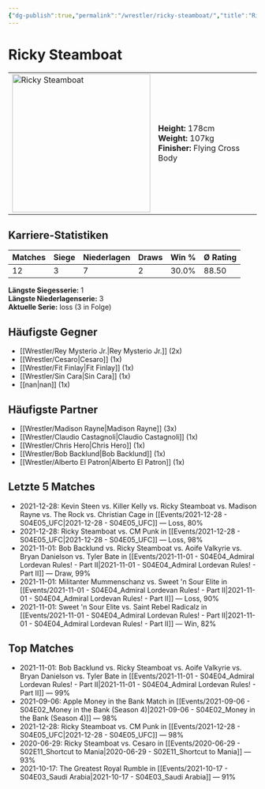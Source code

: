 ```yaml
---
{"dg-publish":true,"permalink":"/wrestler/ricky-steamboat/","title":"Ricky Steamboat","tags":["wrestler"],"noteIcon":""}
---
```



# Ricky Steamboat

<table>
        <tr>
        <td><img src="https://github.com/CptSpaulding1980/choke-slam-wrestling/releases/download/images/Ricky_Steamboat.png" width="280" alt="Ricky Steamboat"></td>
        <td>
        <b>Height:</b> 178cm<br>
        <b>Weight:</b> 107kg<br>
        <b>Finisher:</b> Flying Cross Body<br>
        </td>
        </tr>
        </table>
        

## Karriere-Statistiken

| Matches | Siege | Niederlagen | Draws | Win % | Ø Rating |
|---------|-------|-------------|-------|-------|-----------|
| 12 | 3 | 7 | 2 | 30.0% | 88.50 |

**Längste Siegesserie:** 1<br>**Längste Niederlagenserie:** 3<br>**Aktuelle Serie:** loss (3 in Folge)


## Häufigste Gegner
- [[Wrestler/Rey Mysterio Jr.\|Rey Mysterio Jr.]] (2x)
- [[Wrestler/Cesaro\|Cesaro]] (1x)
- [[Wrestler/Fit Finlay\|Fit Finlay]] (1x)
- [[Wrestler/Sin Cara\|Sin Cara]] (1x)
- [[nan\|nan]] (1x)

## Häufigste Partner
- [[Wrestler/Madison Rayne\|Madison Rayne]] (3x)
- [[Wrestler/Claudio Castagnoli\|Claudio Castagnoli]] (1x)
- [[Wrestler/Chris Hero\|Chris Hero]] (1x)
- [[Wrestler/Bob Backlund\|Bob Backlund]] (1x)
- [[Wrestler/Alberto El Patron\|Alberto El Patron]] (1x)

## Letzte 5 Matches
- 2021-12-28: Kevin Steen vs. Killer Kelly vs. Ricky Steamboat vs. Madison Rayne vs. The Rock vs. Christian Cage in [[Events/2021-12-28 - S04E05_UFC\|2021-12-28 - S04E05_UFC]] — Loss, 80%
- 2021-12-28: Ricky Steamboat vs. CM Punk  in [[Events/2021-12-28 - S04E05_UFC\|2021-12-28 - S04E05_UFC]] — Loss, 98%
- 2021-11-01: Bob Backlund vs. Ricky Steamboat vs. Aoife Valkyrie vs. Bryan Danielson vs. Tyler Bate in [[Events/2021-11-01 - S04E04_Admiral Lordevan Rules! - Part II\|2021-11-01 - S04E04_Admiral Lordevan Rules! - Part II]] — Draw, 99%
- 2021-11-01: Militanter Mummenschanz vs. Sweet 'n Sour Elite in [[Events/2021-11-01 - S04E04_Admiral Lordevan Rules! - Part II\|2021-11-01 - S04E04_Admiral Lordevan Rules! - Part II]] — Loss, 90%
- 2021-11-01: Sweet 'n Sour Elite vs. Saint Rebel Radicalz in [[Events/2021-11-01 - S04E04_Admiral Lordevan Rules! - Part II\|2021-11-01 - S04E04_Admiral Lordevan Rules! - Part II]] — Win, 82%

## Top Matches
- 2021-11-01: Bob Backlund vs. Ricky Steamboat vs. Aoife Valkyrie vs. Bryan Danielson vs. Tyler Bate in [[Events/2021-11-01 - S04E04_Admiral Lordevan Rules! - Part II\|2021-11-01 - S04E04_Admiral Lordevan Rules! - Part II]] — 99%
- 2021-09-06: Apple Money in the Bank Match in [[Events/2021-09-06 - S04E02_Money in the Bank (Season 4)\|2021-09-06 - S04E02_Money in the Bank (Season 4)]] — 98%
- 2021-12-28: Ricky Steamboat vs. CM Punk  in [[Events/2021-12-28 - S04E05_UFC\|2021-12-28 - S04E05_UFC]] — 98%
- 2020-06-29: Ricky Steamboat vs. Cesaro  in [[Events/2020-06-29 - S02E11_Shortcut to Mania\|2020-06-29 - S02E11_Shortcut to Mania]] — 93%
- 2021-10-17: The Greatest Royal Rumble in [[Events/2021-10-17 - S04E03_Saudi Arabia\|2021-10-17 - S04E03_Saudi Arabia]] — 91%
